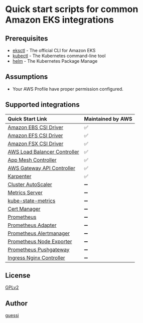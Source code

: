 # Quick start scripts for common Amazon EKS integrations

## Prerequisites

- [eksctl](https://eksctl.io/) - The official CLI for Amazon EKS
- [kubectl](https://kubernetes.io/docs/tasks/tools/) - The Kubernetes command-line tool
- [helm](https://helm.sh/) - The Kubernetes Package Manage

## Assumptions

- Your AWS Profile have proper permission configured.

## Supported integrations

| Quick Start Link                                                       | Maintained by AWS        |
|:-----------------------------------------------------------------------|:-------------------------|
| [Amazon EBS CSI Driver](./scripts/aws-ebs-csi-driver)                  | :white_check_mark:       |
| [Amazon EFS CSI Driver](./scripts/aws-efs-csi-driver)                  | :white_check_mark:       |
| [Amazon FSX CSI Driver](./scripts/aws-fsx-csi-driver)                  | :white_check_mark:       |
| [AWS Load Balancer Controller](./scripts/aws-load-balancer-controller) | :white_check_mark:       |
| [App Mesh Controller](./scripts/appmesh-controller)                    | :white_check_mark:       |
| [AWS Gateway API Controller](./scripts/aws-gateway-api-controller)     | :white_check_mark:       |
| [Karpenter](./scripts/karpenter)                                       | :white_check_mark:       |
| [Cluster AutoScaler](./scripts/cluster-autoscaler)                     | :heavy_minus_sign:       |
| [Metrics Server](./scripts/metrics-server)                             | :heavy_minus_sign:       |
| [kube-state-metrics](./scripts/kube-state-metrics)                     | :heavy_minus_sign:       |
| [Cert Manager](./scripts/cert-manager)                                 | :heavy_minus_sign:       |
| [Prometheus](./scripts/prometheus)                                     | :heavy_minus_sign:       |
| [Prometheus Adapter](./scripts/prometheus-adapter)                     | :heavy_minus_sign:       |
| [Prometheus Alertmanager](./scripts/alertmanager)                      | :heavy_minus_sign:       |
| [Prometheus Node Exporter](./scripts/prometheus-node-exporter)         | :heavy_minus_sign:       |
| [Prometheus Pushgateway](./scripts/prometheus-pushgateway)             | :heavy_minus_sign:       |
| [Ingress Nginx Controller](./scripts/ingress-nginx-controller)         | :heavy_minus_sign:       |

## License

[GPLv2](LICENSE)

## Author

[guessi](https://github.com/guessi)
